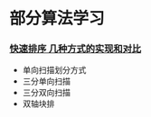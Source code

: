 # 部分算法学习

### [快速排序 几种方式的实现和对比](https://github.com/103style/Algorithms/blob/master/QuickSort.java)
  * 单向扫描划分方式
  * 三分单向扫描
  * 三分双向扫描
  * 双轴块排 
